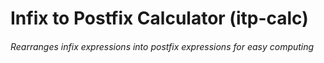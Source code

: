 # Infix to Postfix Calculator (itp-calc)
###### Rearranges infix expressions into postfix expressions for easy computing

